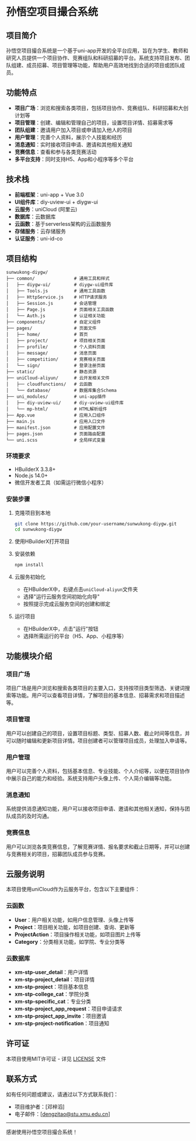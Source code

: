 # 孙悟空项目撮合系统

## 项目简介

孙悟空项目撮合系统是一个基于uni-app开发的全平台应用，旨在为学生、教师和研究人员提供一个项目协作、竞赛组队和科研招募的平台。系统支持项目发布、团队组建、成员招募、项目管理等功能，帮助用户高效地找到合适的项目或团队成员。

## 功能特点

- **项目广场**：浏览和搜索各类项目，包括项目协作、竞赛组队、科研招募和大创计划等
- **项目管理**：创建、编辑和管理自己的项目，设置项目详情、招募需求等
- **团队组建**：邀请用户加入项目或申请加入他人的项目
- **用户管理**：完善个人资料，展示个人技能和经历
- **消息通知**：实时接收项目申请、邀请和其他相关通知
- **竞赛信息**：查看和参与各类竞赛活动
- **多平台支持**：同时支持H5、App和小程序等多个平台

## 技术栈

- **前端框架**：uni-app + Vue 3.0
- **UI组件库**：diy-uview-ui + diygw-ui
- **云服务**：uniCloud (阿里云)
- **数据库**：云数据库
- **云函数**：基于serverless架构的云函数服务
- **存储服务**：云存储服务
- **认证服务**：uni-id-co

## 项目结构

```
sunwukong-diygw/
├── common/               # 通用工具和样式
│   ├── diygw-ui/         # diygw-ui组件库
│   ├── Tools.js          # 通用工具函数
│   ├── HttpService.js    # HTTP请求服务
│   ├── Session.js        # 会话管理
│   ├── Page.js           # 页面相关工具函数
│   └── Auth.js           # 认证相关功能
├── components/           # 自定义组件
├── pages/                # 页面文件
│   ├── home/             # 首页
│   ├── project/          # 项目相关页面
│   ├── profile/          # 个人资料页面
│   ├── message/          # 消息页面
│   ├── competition/      # 竞赛相关页面
│   └── sign/             # 登录注册页面
├── static/               # 静态资源
├── uniCloud-aliyun/      # 云开发相关文件
│   ├── cloudfunctions/   # 云函数
│   └── database/         # 数据库集合Schema
├── uni_modules/          # uni-app插件
│   ├── diy-uview-ui/     # diy-uview-ui组件库
│   └── mp-html/          # HTML解析组件
├── App.vue               # 应用入口组件
├── main.js               # 应用入口文件
├── manifest.json         # 应用配置文件
├── pages.json            # 页面路由配置
└── uni.scss              # 全局样式变量
```


### 环境要求

- HBuilderX 3.3.8+
- Node.js 14.0+
- 微信开发者工具（如需运行微信小程序）

### 安装步骤

1. 克隆项目到本地
   ```bash
   git clone https://github.com/your-username/sunwukong-diygw.git
   cd sunwukong-diygw
   ```

2. 使用HBuilderX打开项目

3. 安装依赖
   ```bash
   npm install
   ```

4. 云服务初始化
   - 在HBuilderX中，右键点击`uniCloud-aliyun`文件夹
   - 选择"运行云服务空间初始化向导"
   - 按照提示完成云服务空间的创建和绑定

5. 运行项目
   - 在HBuilderX中，点击"运行"按钮
   - 选择所需运行的平台（H5、App、小程序等）

## 功能模块介绍

### 项目广场

项目广场是用户浏览和搜索各类项目的主要入口，支持按项目类型筛选、关键词搜索等功能。用户可以查看项目详情，了解项目的基本信息、招募需求和项目描述等。

### 项目管理

用户可以创建自己的项目，设置项目标题、类型、招募人数、截止时间等信息，并可以随时编辑和更新项目详情。项目创建者可以管理项目成员，处理加入申请等。

### 用户管理

用户可以完善个人资料，包括基本信息、专业技能、个人介绍等，以便在项目协作中展示自己的能力和经验。系统支持用户头像上传、个人简介编辑等功能。

### 消息通知

系统提供消息通知功能，用户可以接收项目申请、邀请和其他相关通知，保持与团队成员的及时沟通。

### 竞赛信息

用户可以浏览各类竞赛信息，了解竞赛详情、报名要求和截止日期等，并可以创建与竞赛相关的项目，招募团队成员参与竞赛。

## 云服务说明

本项目使用uniCloud作为云服务平台，包含以下主要组件：

### 云函数

- **User**：用户相关功能，如用户信息管理、头像上传等
- **Project**：项目相关功能，如项目创建、查询、更新等
- **ProjectAction**：项目操作相关功能，如项目图片上传等
- **Category**：分类相关功能，如学院、专业分类等

### 云数据库

- **xm-stp-user_detail**：用户详情
- **xm-stp-project_detail**：项目详情
- **xm-stp-project**：项目基本信息
- **xm-stp-college_cat**：学院分类
- **xm-stp-specific_cat**：专业分类
- **xm-stp-project_app_request**：项目申请请求
- **xm-stp-project_app_invite**：项目邀请
- **xm-stp-project-notification**：项目通知


## 许可证

本项目使用MIT许可证 - 详见 [LICENSE](LICENSE) 文件

## 联系方式

如有任何问题或建议，请通过以下方式联系我们：

- 项目维护者：[邓梓滔]
- 电子邮件：[dengzitao@stu.xmu.edu.cn]

---

感谢使用孙悟空项目撮合系统！
